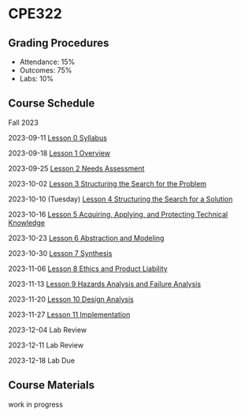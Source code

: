 # CPE322
## Grading Procedures
- Attendance: 15%
- Outcomes: 75%
- Labs: 10%

  
## Course Schedule
Fall 2023

2023-09-11 [Lesson 0 Syllabus](https://goo.gl/6cx1wX)

2023-09-18 [Lesson 1 Overview](https://goo.gl/vLQw4a)

2023-09-25 [Lesson 2 Needs Assessment](https://goo.gl/7dhc9R)

2023-10-02 [Lesson 3 Structuring the Search for the Problem](https://goo.gl/ZkuD4Z)

2023-10-10 (Tuesday) [Lesson 4 Structuring the Search for a Solution](https://goo.gl/5o3d2k)

2023-10-16 [Lesson 5 Acquiring, Applying, and Protecting Technical Knowledge](https://goo.gl/CFoCsW)

2023-10-23 [Lesson 6 Abstraction and Modeling](https://goo.gl/eJ7zFn)

2023-10-30 [Lesson 7 Synthesis](https://goo.gl/jWPvQz)

2023-11-06 [Lesson 8 Ethics and Product Liability](https://goo.gl/HxZ1rt)

2023-11-13 [Lesson 9 Hazards Analysis and Failure Analysis](https://goo.gl/7MEBxz)

2023-11-20 [Lesson 10 Design Analysis](https://goo.gl/7jZSGP)

2023-11-27 [Lesson 11 Implementation](https://goo.gl/W6iATx)

2023-12-04 Lab Review

2023-12-11 Lab Review

2023-12-18 Lab Due

## Course Materials
work in progress

